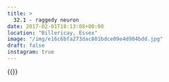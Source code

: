 ```yaml
---
title: >
  32.1 - raggedy neuron
date: 2017-02-01T18:13:08+00:00
location: "Billericay, Essex"
image: "/img/e16c6bfa273dac801bdce09e4d904bdd.jpg"
draft: false
instagram: true
---
```


{{<photo src="/img/e16c6bfa273dac801bdce09e4d904bdd.jpg">}}
